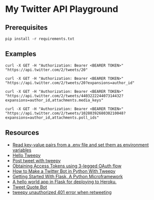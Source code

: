 # My Twitter API Playground

## Prerequisites

```console
pip install -r requirements.txt
```

## Examples

```console
curl -X GET -H "Authorization: Bearer <BEARER TOKEN>" "https://api.twitter.com/2/tweets/20"
```

```console
curl -X GET -H "Authorization: Bearer <BEARER TOKEN>" "https://api.twitter.com/2/tweets/20?expansions=author_id"
```

```console
curl -X GET -H "Authorization: Bearer <BEARER TOKEN>" "https://api.twitter.com/2/tweets/440322224407314432?expansions=author_id,attachments.media_keys"
```

```console
curl -X GET -H "Authorization: Bearer <BEARER TOKEN>" "https://api.twitter.com/2/tweets/1028039268030210048?expansions=author_id,attachments.poll_ids"
```

## Resources

- [Read key-value pairs from a .env file and set them as environment variables](https://github.com/theskumar/python-dotenv)
- [Hello Tweepy](https://docs.tweepy.org/en/v3.5.0/getting_started.html)
- [Post tweet with tweepy](https://stackoverflow.com/questions/19337672/post-tweet-with-tweepy)
- [Obtaining Access Tokens using 3-legged OAuth flow](https://developer.twitter.com/en/docs/authentication/oauth-1-0a/obtaining-user-access-tokens)
- [How to Make a Twitter Bot in Python With Tweepy](https://realpython.com/twitter-bot-python-tweepy)
- [Getting Started With Flask, A Python Microframework](https://scotch.io/tutorials/getting-started-with-flask-a-python-microframework)
- [A hello world app in Flask for deploying to Heroku.](https://github.com/leah/hello-flask-heroku)
- [Tweet Quote Bot](https://github.com/adamichelle/tweet-quote-bot)
- [tweepy unauthorized 401 error when retweeting](https://stackoverflow.com/questions/69563386/tweepy-unauthorized-401-error-when-retweeting)